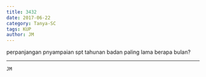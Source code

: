 ```yaml
---
title: 3432
date: 2017-06-22
category: Tanya-SC
tags: KUP
author: JM
---
```


perpanjangan pnyampaian spt tahunan badan paling lama berapa bulan?

---



`JM`
